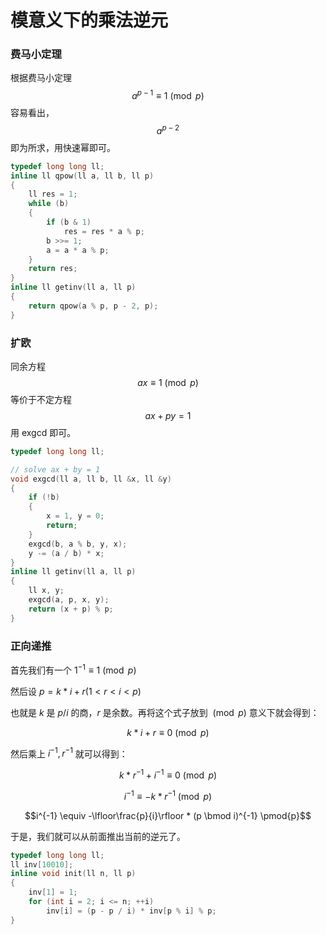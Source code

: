 # 模意义下的乘法逆元
### 费马小定理

根据费马小定理 $$a ^ {p - 1} \equiv 1 \pmod{p}$$
容易看出，$$a ^ {p - 2}$$ 即为所求，用快速幂即可。

~~~cpp
typedef long long ll;
inline ll qpow(ll a, ll b, ll p)
{
    ll res = 1;
    while (b)
    {
        if (b & 1)
            res = res * a % p;
        b >>= 1;
        a = a * a % p;
    }
    return res;
}
inline ll getinv(ll a, ll p)
{
    return qpow(a % p, p - 2, p);
}
~~~

### 扩欧

同余方程 $$ax \equiv 1 \pmod{p}$$ 等价于不定方程 $$ax + py = 1$$
用 exgcd 即可。

~~~cpp
typedef long long ll;

// solve ax + by = 1
void exgcd(ll a, ll b, ll &x, ll &y)
{
    if (!b)
    {
        x = 1, y = 0;
        return;
    }
    exgcd(b, a % b, y, x);
    y -= (a / b) * x;
}
inline ll getinv(ll a, ll p)
{
    ll x, y;
    exgcd(a, p, x, y);
    return (x + p) % p;
}
~~~

### 正向递推

首先我们有一个 $1^{-1} \equiv 1 \pmod{p}$

然后设 $p = k * i + r (1 < r < i < p)$

也就是 $k$ 是 $p / i$ 的商，$r$ 是余数。再将这个式子放到 $\pmod{p}$ 意义下就会得到：

$$k * i + r \equiv 0 \pmod{p}$$

然后乘上 $i^{-1},r^{-1}$ 就可以得到：

$$k * r^{-1} + i^{-1} \equiv 0 \pmod{p}$$

$$i^{-1} \equiv -k * r^{-1} \pmod{p}$$

$$i^{-1} \equiv -\lfloor\frac{p}{i}\rfloor * (p \bmod i)^{-1} \pmod{p}$$

于是，我们就可以从前面推出当前的逆元了。

~~~cpp
typedef long long ll;
ll inv[10010];
inline void init(ll n, ll p)
{
    inv[1] = 1;
    for (int i = 2; i <= n; ++i)
        inv[i] = (p - p / i) * inv[p % i] % p;
}
~~~

